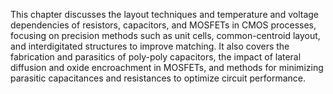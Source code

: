 This chapter discusses the layout techniques and temperature and voltage dependencies of resistors, capacitors, and MOSFETs in CMOS processes, focusing on precision methods such as unit cells, common-centroid layout, and interdigitated structures to improve matching. It also covers the fabrication and parasitics of poly-poly capacitors, the impact of lateral diffusion and oxide encroachment in MOSFETs, and methods for minimizing parasitic capacitances and resistances to optimize circuit performance.
